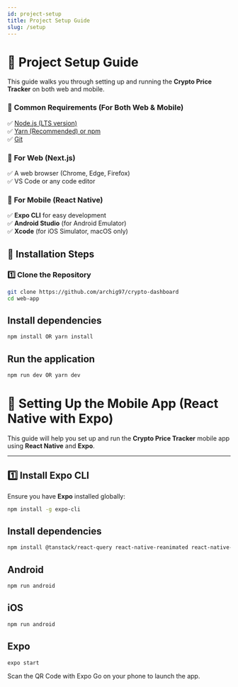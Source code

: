 ```yaml
---
id: project-setup
title: Project Setup Guide
slug: /setup
---
```


# 🚀 Project Setup Guide

This guide walks you through setting up and running the **Crypto Price Tracker** on both web and mobile.


### 🔹 **Common Requirements (For Both Web & Mobile)**
✅ [Node.js (LTS version)](https://nodejs.org/)  
✅ [Yarn (Recommended) or npm](https://yarnpkg.com/)  
✅ [Git](https://git-scm.com/downloads)  

### 🔹 **For Web (Next.js)**
✅ A web browser (Chrome, Edge, Firefox)  
✅ VS Code or any code editor  

### 🔹 **For Mobile (React Native)**
✅ **Expo CLI** for easy development  
✅ **Android Studio** (for Android Emulator)  
✅ **Xcode** (for iOS Simulator, macOS only) 

## 🔧 Installation Steps

### 1️⃣ Clone the Repository
```sh
git clone https://github.com/archig97/crypto-dashboard
cd web-app
```

## Install dependencies

```sh
npm install OR yarn install
```

## Run the application
```sh
npm run dev OR yarn dev
```



# 📱 Setting Up the Mobile App (React Native with Expo)

This guide will help you set up and run the **Crypto Price Tracker** mobile app using **React Native** and **Expo**.

---

## **1️⃣ Install Expo CLI**
Ensure you have **Expo** installed globally:

```sh
npm install -g expo-cli
```

## Install dependencies
```sh
npm install @tanstack/react-query react-native-reanimated react-native-svg
```

## Android
```sh
npm run android
```

## iOS
```sh
npm run android
```

## Expo
```sh
expo start
```

Scan the QR Code with Expo Go on your phone to launch the app.



